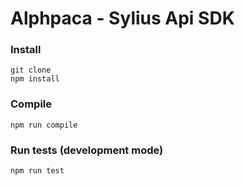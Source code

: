 # Alphpaca - Sylius Api SDK

### Install
    git clone 
    npm install

### Compile
    npm run compile

### Run tests (development mode)
    npm run test
